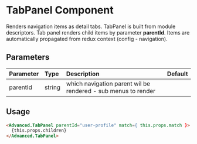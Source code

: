 # TabPanel Component

Renders navigation items as detail tabs. TabPanel is built from module descriptors. Tab panel renders child items by parameter **parentId**. Items are automatically propagated from redux context (config - navigation).

## Parameters

| Parameter | Type | Description | Default  |
| --- | :--- | :--- | :--- |
| parentId | string  |  which navigation parent wil be rendered - sub menus to render  |  | |

## Usage

```html
<Advanced.TabPanel parentId="user-profile" match={ this.props.match }>
  {this.props.children}
</Advanced.TabPanel>
```
